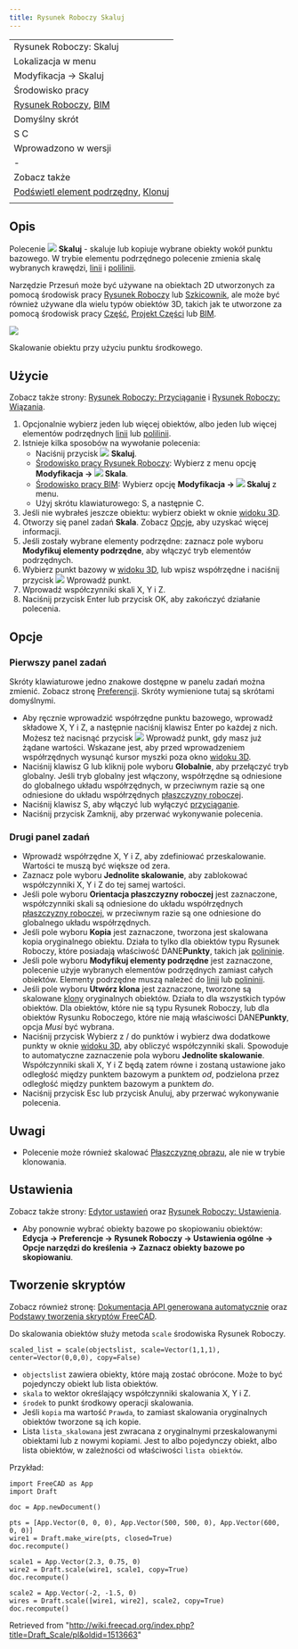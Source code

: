```yaml
---
title: Rysunek Roboczy Skaluj
---
```

|  |
| --- |
| Rysunek Roboczy: Skaluj |
| Lokalizacja w menu |
| Modyfikacja → Skaluj |
| Środowisko pracy |
| [Rysunek Roboczy](/Draft_Workbench/pl "Draft Workbench/pl"), [BIM](/BIM_Workbench/pl "BIM Workbench/pl") |
| Domyślny skrót |
| S C |
| Wprowadzono w wersji |
| - |
| Zobacz także |
| [Podświetl element podrzędny](/Draft_SubelementHighlight/pl "Draft SubelementHighlight/pl"), [Klonuj](/Draft_Clone/pl "Draft Clone/pl") |
|  |

## Opis

Polecenie ![](/images/Draft_Scale.svg) **Skaluj** - skaluje lub kopiuje wybrane obiekty wokół punktu bazowego. W trybie elementu podrzędnego polecenie zmienia skalę wybranych krawędzi, [linii](/Draft_Line/pl "Draft Line/pl") i [polilinii](/Draft_Wire/pl "Draft Wire/pl").

Narzędzie Przesuń może być używane na obiektach 2D utworzonych za pomocą środowisk pracy [Rysunek Roboczy](/Draft_Workbench/pl "Draft Workbench/pl") lub [Szkicownik](/Sketcher_Workbench/pl "Sketcher Workbench/pl"), ale może być również używane dla wielu typów obiektów 3D, takich jak te utworzone za pomocą środowisk pracy [Część](/Part_Workbench/pl "Part Workbench/pl"), [Projekt Części](/PartDesign_Workbench/pl "PartDesign Workbench/pl") lub [BIM](/BIM_Workbench/pl "BIM Workbench/pl").

![](/images/Draft_Scale_example.png)

Skalowanie obiektu przy użyciu punktu środkowego.

## Użycie

Zobacz także strony: [Rysunek Roboczy: Przyciąganie](/Draft_Snap/pl "Draft Snap/pl") i [Rysunek Roboczy: Wiązania](/Draft_Constrain/pl "Draft Constrain/pl").

1. Opcjonalnie wybierz jeden lub więcej obiektów, albo jeden lub więcej elementów podrzędnych [linii](/Draft_Line/pl "Draft Line/pl") lub [polilinii](/Draft_Wire/pl "Draft Wire/pl").
2. Istnieje kilka sposobów na wywołanie polecenia:
   * Naciśnij przycisk ![](/images/Draft_Scale.svg) **Skaluj**.
   * [Środowisko pracy Rysunek Roboczy](/Draft_Workbench/pl "Draft Workbench/pl"): Wybierz z menu opcję **Modyfikacja → ![](/images/Draft_Scale.svg) Skala**.
   * [Środowisko pracy BIM](/BIM_Workbench/pl "BIM Workbench/pl"): Wybierz opcję **Modyfikacja → ![](/images/Draft_Scale.svg) Skaluj** z menu.
   * Użyj skrótu klawiaturowego: S, a następnie C.
3. Jeśli nie wybrałeś jeszcze obiektu: wybierz obiekt w oknie [widoku 3D](/3D_view/pl "3D view/pl").
4. Otworzy się panel zadań **Skala**. Zobacz [Opcje](#Opcje), aby uzyskać więcej informacji.
5. Jeśli zostały wybrane elementy podrzędne: zaznacz pole wyboru **Modyfikuj elementy podrzędne**, aby włączyć tryb elementów podrzędnych.
6. Wybierz punkt bazowy w [widoku 3D](/3D_view/pl "3D view/pl"), lub wpisz współrzędne i naciśnij przycisk ![](/images/Draft_AddPoint.svg) Wprowadź punkt.
7. Wprowadź współczynniki skali X, Y i Z.
8. Naciśnij przycisk Enter lub przycisk OK, aby zakończyć działanie polecenia.

## Opcje

### Pierwszy panel zadań

Skróty klawiaturowe jedno znakowe dostępne w panelu zadań można zmienić. Zobacz stronę [Preferencji](/Draft_Preferences/pl "Draft Preferences/pl"). Skróty wymienione tutaj są skrótami domyślnymi.

* Aby ręcznie wprowadzić współrzędne punktu bazowego, wprowadź składowe X, Y i Z, a następnie naciśnij klawisz Enter po każdej z nich. Możesz też nacisnąć przycisk ![](/images/Draft_AddPoint.svg) Wprowadź punkt, gdy masz już żądane wartości. Wskazane jest, aby przed wprowadzeniem współrzędnych wysunąć kursor myszki poza okno [widoku 3D](/3D_view "3D view").
* Naciśnij klawisz G lub kliknij pole wyboru **Globalnie**, aby przełączyć tryb globalny. Jeśli tryb globalny jest włączony, współrzędne są odniesione do globalnego układu współrzędnych, w przeciwnym razie są one odniesione do układu współrzędnych [płaszczyzny roboczej](/Draft_SelectPlane/pl "Draft SelectPlane/pl").
* Naciśnij klawisz S, aby włączyć lub wyłączyć [przyciąganie](/Draft_Snap/pl "Draft Snap/pl").
* Naciśnij przycisk Zamknij, aby przerwać wykonywanie polecenia.

### Drugi panel zadań

* Wprowadź współrzędne X, Y i Z, aby zdefiniować przeskalowanie. Wartości te muszą być większe od zera.
* Zaznacz pole wyboru **Jednolite skalowanie**, aby zablokować współczynniki X, Y i Z do tej samej wartości.
* Jeśli pole wyboru **Orientacja płaszczyzny roboczej** jest zaznaczone, współczynniki skali są odniesione do układu współrzędnych [płaszczyzny roboczej](/Draft_SelectPlane/pl "Draft SelectPlane/pl"), w przeciwnym razie są one odniesione do globalnego układu współrzędnych.
* Jeśli pole wyboru **Kopia** jest zaznaczone, tworzona jest skalowana kopia oryginalnego obiektu. Działa to tylko dla obiektów typu Rysunek Roboczy, które posiadają właściwość DANE**Punkty**, takich jak [polininie](/Draft_Wire/pl "Draft Wire/pl").
* Jeśli pole wyboru **Modyfikuj elementy podrzędne** jest zaznaczone, polecenie użyje wybranych elementów podrzędnych zamiast całych obiektów. Elementy podrzędne muszą należeć do [linii](/Draft_Line/pl "Draft Line/pl") lub [polininii](/Draft_Wire/pl "Draft Wire/pl").
* Jeśli pole wyboru **Utwórz klona** jest zaznaczone, tworzone są skalowane [klony](/Draft_Clone/pl "Draft Clone/pl") oryginalnych obiektów. Działa to dla wszystkich typów obiektów. Dla obiektów, które nie są typu Rysunek Roboczy, lub dla obiektów Rysunku Roboczego, które nie mają właściwości DANE**Punkty**, opcja *Musi* być wybrana.
* Naciśnij przycisk Wybierz z / do punktów i wybierz dwa dodatkowe punkty w oknie [widoku 3D](/3D_view/pl "3D view/pl"), aby obliczyć współczynniki skali. Spowoduje to automatyczne zaznaczenie pola wyboru **Jednolite skalowanie**. Współczynniki skali X, Y i Z będą zatem równe i zostaną ustawione jako odległość między punktem bazowym a punktem *od*, podzielona przez odległość między punktem bazowym a punktem *do*.
* Naciśnij przycisk Esc lub przycisk Anuluj, aby przerwać wykonywanie polecenia.

## Uwagi

* Polecenie może również skalować [Płaszczyznę obrazu](/Image_CreateImagePlane/pl "Image CreateImagePlane/pl"), ale nie w trybie klonowania.

## Ustawienia

Zobacz także strony: [Edytor ustawień](/Preferences_Editor/pl "Preferences Editor/pl") oraz [Rysunek Roboczy: Ustawienia](/Draft_Preferences/pl "Draft Preferences/pl").

* Aby ponownie wybrać obiekty bazowe po skopiowaniu obiektów: **Edycja → Preferencje → Rysunek Roboczy → Ustawienia ogólne → Opcje narzędzi do kreślenia → Zaznacz obiekty bazowe po skopiowaniu**.

## Tworzenie skryptów

Zobacz również stronę: [Dokumentacja API generowana automatycznie](https://freecad.github.io/SourceDoc/) oraz [Podstawy tworzenia skryptów FreeCAD](/FreeCAD_Scripting_Basics/pl "FreeCAD Scripting Basics/pl").

Do skalowania obiektów służy metoda `scale` środowiska Rysunek Roboczy.

```
scaled_list = scale(objectslist, scale=Vector(1,1,1), center=Vector(0,0,0), copy=False)

```

* `objectslist` zawiera obiekty, które mają zostać obrócone. Może to być pojedynczy obiekt lub lista obiektów.
* `skala` to wektor określający współczynniki skalowania X, Y i Z.
* `środek` to punkt środkowy operacji skalowania.
* Jeśli `kopia` ma wartość `Prawda`, to zamiast skalowania oryginalnych obiektów tworzone są ich kopie.
* Lista `lista_skalowana` jest zwracana z oryginalnymi przeskalowanymi obiektami lub z nowymi kopiami. Jest to albo pojedynczy obiekt, albo lista obiektów, w zależności od właściwości `lista obiektów`.

Przykład:

```
import FreeCAD as App
import Draft

doc = App.newDocument()

pts = [App.Vector(0, 0, 0), App.Vector(500, 500, 0), App.Vector(600, 0, 0)]
wire1 = Draft.make_wire(pts, closed=True)
doc.recompute()

scale1 = App.Vector(2.3, 0.75, 0)
wire2 = Draft.scale(wire1, scale1, copy=True)
doc.recompute()

scale2 = App.Vector(-2, -1.5, 0)
wires = Draft.scale([wire1, wire2], scale2, copy=True)
doc.recompute()

```

Retrieved from "<http://wiki.freecad.org/index.php?title=Draft_Scale/pl&oldid=1513663>"